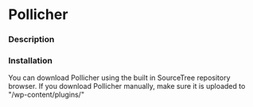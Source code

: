 # Pollicher #

### Description ###

### Installation ###
You can download Pollicher using the built in SourceTree repository browser. If you download Pollicher manually, make sure it is uploaded to "/wp-content/plugins/"
